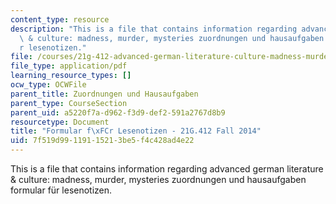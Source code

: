 ```yaml
---
content_type: resource
description: "This is a file that contains information regarding advanced german literature\
  \ & culture: madness, murder, mysteries zuordnungen und hausaufgaben formular f\xFC\
  r lesenotizen."
file: /courses/21g-412-advanced-german-literature-culture-madness-murder-mysteries-fall-2014/7f519d99119115213be5f4c428ad4e22_MIT21G_412F14_lesenotizen2.pdf
file_type: application/pdf
learning_resource_types: []
ocw_type: OCWFile
parent_title: Zuordnungen und Hausaufgaben
parent_type: CourseSection
parent_uid: a5220f7a-d962-f3d9-def2-591a2767d8b9
resourcetype: Document
title: "Formular f\xFCr Lesenotizen - 21G.412 Fall 2014"
uid: 7f519d99-1191-1521-3be5-f4c428ad4e22
---
```

This is a file that contains information regarding advanced german literature & culture: madness, murder, mysteries zuordnungen und hausaufgaben formular für lesenotizen.

